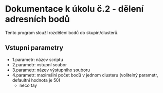 # Dokumentace k úkolu č.2  - dělení adresních bodů

Tento program slouží rozdělení bodů do skupin/clusterů.

## Vstupní parametry
  * 1.parametr: název scriptu
  * 2.parametr: vstupní soubor
  * 3.parametr: název výstupního souboru
  * 4.parametr: maximální počet bodů v jednom clusteru (volitelný parametr, defaultní hodnota je 50)
    - neco tay

